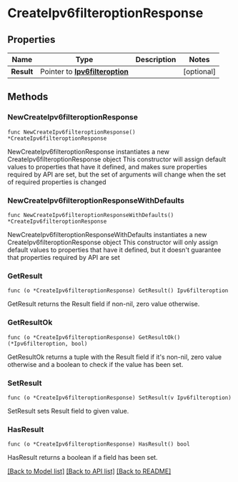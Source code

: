# CreateIpv6filteroptionResponse

## Properties

Name | Type | Description | Notes
------------ | ------------- | ------------- | -------------
**Result** | Pointer to [**Ipv6filteroption**](Ipv6filteroption.md) |  | [optional] 

## Methods

### NewCreateIpv6filteroptionResponse

`func NewCreateIpv6filteroptionResponse() *CreateIpv6filteroptionResponse`

NewCreateIpv6filteroptionResponse instantiates a new CreateIpv6filteroptionResponse object
This constructor will assign default values to properties that have it defined,
and makes sure properties required by API are set, but the set of arguments
will change when the set of required properties is changed

### NewCreateIpv6filteroptionResponseWithDefaults

`func NewCreateIpv6filteroptionResponseWithDefaults() *CreateIpv6filteroptionResponse`

NewCreateIpv6filteroptionResponseWithDefaults instantiates a new CreateIpv6filteroptionResponse object
This constructor will only assign default values to properties that have it defined,
but it doesn't guarantee that properties required by API are set

### GetResult

`func (o *CreateIpv6filteroptionResponse) GetResult() Ipv6filteroption`

GetResult returns the Result field if non-nil, zero value otherwise.

### GetResultOk

`func (o *CreateIpv6filteroptionResponse) GetResultOk() (*Ipv6filteroption, bool)`

GetResultOk returns a tuple with the Result field if it's non-nil, zero value otherwise
and a boolean to check if the value has been set.

### SetResult

`func (o *CreateIpv6filteroptionResponse) SetResult(v Ipv6filteroption)`

SetResult sets Result field to given value.

### HasResult

`func (o *CreateIpv6filteroptionResponse) HasResult() bool`

HasResult returns a boolean if a field has been set.


[[Back to Model list]](../README.md#documentation-for-models) [[Back to API list]](../README.md#documentation-for-api-endpoints) [[Back to README]](../README.md)


